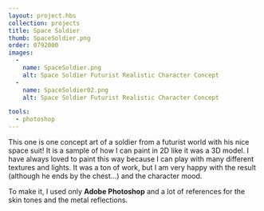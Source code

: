 ```yaml
---
layout: project.hbs
collection: projects
title: Space Soldier
thumb: SpaceSoldier.png
order: 0792000
images:
  -
    name: SpaceSoldier.png
    alt: Space Soldier Futurist Realistic Character Concept
  -
    name: SpaceSoldier02.png
    alt: Space Soldier Futurist Realistic Character Concept

tools:
  - photoshop
---
```


This one is one concept art of a soldier from a futurist world with his nice space suit! It is a sample of how I can paint in 2D like it was a 3D model. I have always loved to paint this way because I can play with many different textures and lights. It was a ton of work, but I am very happy with the result (although he ends by the chest...) and the character mood.

To make it, I used only **Adobe Photoshop** and a lot of references for the skin tones and the metal reflections.
